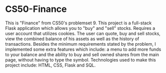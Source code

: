 # CS50-Finance
This is "Finance" from CS50's problemset 9. This project is a full-stack Flask application which allows you to "buy" and "sell" stocks. 
Requires a user account that utilizes cookies. The user can quote, buy and sell stocks, view the combined balance of his assets as well as the history of transactions. Besides the minimum requirements stated by the problem, I implemented some extra features which include: a menu to add more funds to your balance and the ability to buy and sell owned shares from the main page, without having to type the symbol. 
Technologies used to make this project include: HTML, CSS, Flask and SQL.